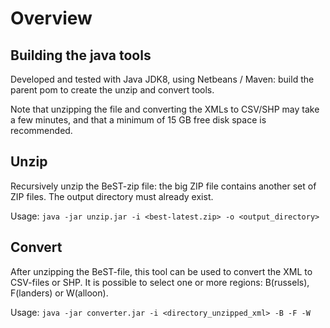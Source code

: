 # Overview

## Building the java tools

Developed and tested with Java JDK8, using Netbeans / Maven: build the parent pom to create the unzip and convert tools.

Note that unzipping the file and converting the XMLs to CSV/SHP may take a few minutes, and that a minimum of 15 GB free disk space is recommended.


## Unzip

Recursively unzip the BeST-zip file: the big ZIP file contains another set of ZIP files. The output directory must already exist.


Usage:
`java -jar unzip.jar -i <best-latest.zip> -o <output_directory>`

## Convert

After unzipping the BeST-file, this tool can be used to convert the XML to CSV-files or SHP.
It is possible to select one or more regions: B(russels), F(landers) or W(alloon).

Usage:
`java -jar converter.jar -i <directory_unzipped_xml> -B -F -W`
